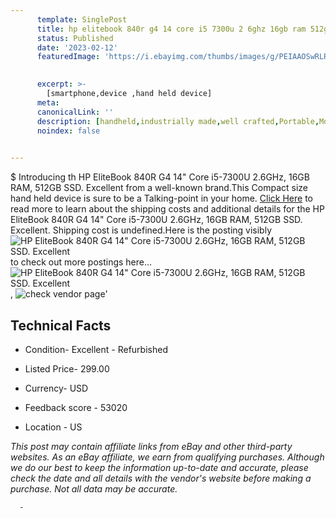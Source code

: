 ```yaml
---
      template: SinglePost
      title: hp elitebook 840r g4 14 core i5 7300u 2 6ghz 16gb ram 512gb ssd excellent
      status: Published
      date: '2023-02-12'
      featuredImage: 'https://i.ebayimg.com/thumbs/images/g/PEIAAOSwRLRidzKl/s-l225.jpg'
       

      excerpt: >-
        [smartphone,device ,hand held device]
      meta:
      canonicalLink: ''
      description: [handheld,industrially made,well crafted,Portable,Mobile,Compact,Convenient,Lightweight,Maneuverable,Man-portable,Miniature,Carriable,Hand-held,Light,Holdable,Transportable,Mobile device,Pocket-sized,On-the-go,Wireless,Cordless,Compact size,Convenient size, smartphone,device ,hand held device]
      noindex: false
      

---
```

$
      Introducing th HP EliteBook 840R G4 14" Core i5-7300U 2.6GHz, 16GB RAM, 512GB SSD. Excellent from a well-known brand.This Compact size hand held device is sure to be a Talking-point in your home. [Click Here](https://www.ebay.com/itm/403645978223?hash=item5dfb2cd66f%3Ag%3APEIAAOSwRLRidzKl&amdata=enc%3AAQAHAAAA4AP4VO3J9PFxc8n3%2Fibu%2FCB2uT%2FcseUylinASsZqWJnnNsTRVQn7IXAi%2BOsG26nH7JZH1Njwf%2FH86zbbASJPcJeY9V5ZEZBKiUQOXeqIhnI6lSIVtOjg3Cy%2FDs9UmqXYKg8R1IUw0sLVhQKmNa82J49xL0XP0C3dXXIseJgKQMqrWeweClJhkmDwevWkMP%2Fz7PAGqFjFMbTA%2BDt7HgC2GovfAD%2FJgTAQVA3DYOZO5N8qL%2F42kWU4UGizcglfvAb%2FpeRHX7LZ%2FxdIH4SDx6kKPLAOFG%2FfFDpxO0qhFf9Ialgk&mkevt=1&mkcid=1&mkrid=711-53200-19255-0&campid=%253CePNCampaignId%253E&customid=%253CreferenceId%253E&toolid=10049) to read more to learn about the shipping costs and additional details for the HP EliteBook 840R G4 14" Core i5-7300U 2.6GHz, 16GB RAM, 512GB SSD. Excellent. Shipping cost is undefined.Here is the posting visibly ![HP EliteBook 840R G4 14" Core i5-7300U 2.6GHz, 16GB RAM, 512GB SSD. Excellent](https://i.ebayimg.com/thumbs/images/g/PEIAAOSwRLRidzKl/s-l225.jpg) to check out more postings here... ![HP EliteBook 840R G4 14" Core i5-7300U 2.6GHz, 16GB RAM, 512GB SSD. Excellent](https://i.ebayimg.com/images/g/PEIAAOSwRLRidzKl/s-l500.jpg), ![check vendor page](https://origin-galleryplus.ebayimg.com/ws/web/403645978223_2_0_1/225x225.jpg,https://origin-galleryplus.ebayimg.com/ws/web/403645978223_3_0_1/225x225.jpg,https://origin-galleryplus.ebayimg.com/ws/web/403645978223_4_0_1/225x225.jpg,https://origin-galleryplus.ebayimg.com/ws/web/403645978223_5_0_1/225x225.jpg,https://origin-galleryplus.ebayimg.com/ws/web/403645978223_6_0_1/225x225.jpg)'

      

 ## Technical Facts 



     
      

 - Condition- Excellent - Refurbished 


      

 - Listed Price- 299.00 


      

 - Currency- USD 


      

 - Feedback score - 53020 


      

 - Location - US 


      
      

 *_This post may contain affiliate links from eBay and other third-party websites. As an eBay affiliate, we earn from qualifying purchases. Although we do our best to keep the information up-to-date and accurate, please check the date and all details with the vendor's website before making a purchase. Not all data may be accurate._*




      -
